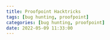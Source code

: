 ```yaml
---
title: Proofpoint Hacktricks
tags: [bug hunting, proofpoint]
categories: [bug hunting, proofpoint]
date: 2022-05-09 11:33:00
---
```

